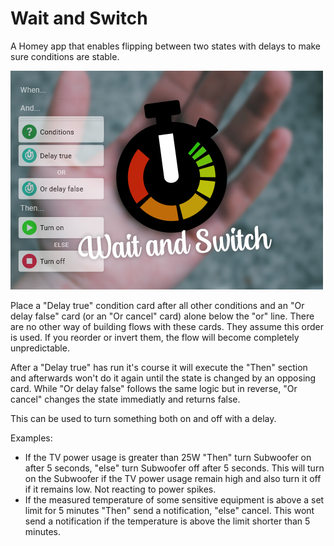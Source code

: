 # Wait and Switch
A Homey app that enables flipping between two states with delays to make sure conditions are stable.

![logo](https://raw.githubusercontent.com/tregota/waitandswitch/main/assets/images/large.png)

Place a "Delay true" condition card after all other conditions and an "Or delay false" card (or an "Or cancel" card) alone below the "or" line.
There are no other way of building flows with these cards. They assume this order is used. If you reorder or invert them, the flow will become completely unpredictable.

After a "Delay true" has run it's course it will execute the "Then" section and afterwards won't do it again until the state is changed by an opposing card.
While "Or delay false" follows the same logic but in reverse, "Or cancel" changes the state immediatly and returns false.

This can be used to turn something both on and off with a delay.

Examples:   
- If the TV power usage is greater than 25W "Then" turn Subwoofer on after 5 seconds, "else" turn Subwoofer off after 5 seconds.
    This will turn on the Subwoofer if the TV power usage remain high and also turn it off if it remains low. Not reacting to power spikes.
- If the measured temperature of some sensitive equipment is above a set limit for 5 minutes "Then" send a notification, "else" cancel.
    This wont send a notification if the temperature is above the limit shorter than 5 minutes.
